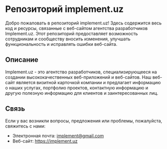 # Репозиторий implement.uz

Добро пожаловать в репозиторий implement.uz! Здесь содержится весь код и ресурсы, связанные с веб-сайтом агентства разработчиков Implement.uz. Этот репозиторий предоставляет возможность сотрудникам и сообществу вносить изменения, улучшать функциональность и исправлять ошибки веб-сайта.

## Описание

Implement.uz - это агентство разработчиков, специализирующееся на создании высококачественных веб-приложений и веб-сайтов. Наш веб-сайт является визитной карточкой компании и предлагает информацию о наших услугах, портфолио проектов, контактную информацию и другую полезную информацию для клиентов и заинтересованных лиц.

## Связь

Если у вас возникли вопросы, предложения или проблемы, пожалуйста, свяжитесь с нами:

- Электронная почта: implement@gmail.com
- Веб-сайт: https://implement.uz
